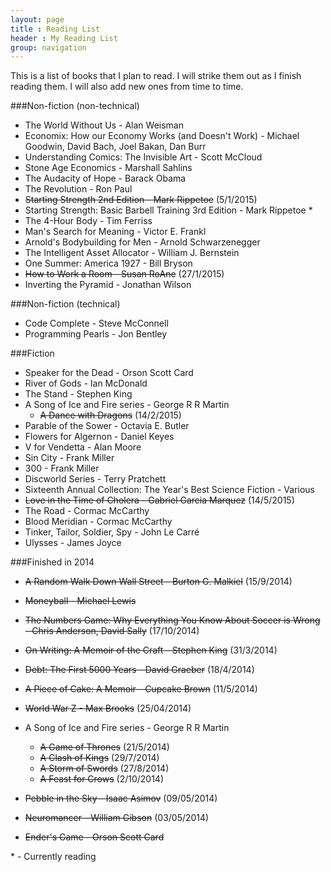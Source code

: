 ```yaml
---
layout: page
title : Reading List
header : My Reading List 
group: navigation
---
```


This is a list of books that I plan to read. I will strike them out as I finish reading them. I will also add new ones from time to time.

###Non-fiction (non-technical)

* The World Without Us - Alan Weisman
* Economix: How our Economy Works (and Doesn't Work) - Michael Goodwin, David Bach, Joel Bakan, Dan Burr
* Understanding Comics: The Invisible Art - Scott McCloud
* Stone Age Economics - Marshall Sahlins
* The Audacity of Hope - Barack Obama
* The Revolution - Ron Paul
* <s>Starting Strength 2nd Edition - Mark Rippetoe</s> (5/1/2015)
* Starting Strength: Basic Barbell Training 3rd Edition - Mark Rippetoe *
* The 4-Hour Body - Tim Ferriss 
* Man's Search for Meaning - Victor E. Frankl
* Arnold's Bodybuilding for Men - Arnold Schwarzenegger
* The Intelligent Asset Allocator - William J. Bernstein 
* One Summer: America 1927 - Bill Bryson
* <s>How to Work a Room - Susan RoAne</s> (27/1/2015)
* Inverting the Pyramid - Jonathan Wilson


###Non-fiction (technical)

* Code Complete - Steve McConnell
* Programming Pearls - Jon Bentley


###Fiction

* Speaker for the Dead - Orson Scott Card
* River of Gods - Ian McDonald
* The Stand - Stephen King
* A Song of Ice and Fire series - George R R Martin
  * <s>A Dance with Dragons</s> (14/2/2015)
* Parable of the Sower - Octavia E. Butler
* Flowers for Algernon - Daniel Keyes
* V for Vendetta - Alan Moore
* Sin City - Frank Miller
* 300 - Frank Miller
* Discworld Series - Terry Pratchett
* Sixteenth Annual Collection: The Year's Best Science Fiction - Various
* <s>Love in the Time of Cholera - Gabriel Garcia Marquez</s> (14/5/2015)
* The Road - Cormac McCarthy
* Blood Meridian - Cormac McCarthy 
* Tinker, Tailor, Soldier, Spy - John Le Carré
* Ulysses - James Joyce
 
###Finished in 2014
* <s>A Random Walk Down Wall Street - Burton G. Malkiel</s> (15/9/2014)
* <s>Moneyball - Michael Lewis</s>
* <s>The Numbers Game: Why Everything You Know About Soccer is Wrong - Chris Anderson, David Sally</s> (17/10/2014)
* <s>On Writing: A Memoir of the Craft - Stephen King</s> (31/3/2014)
* <s>Debt: The First 5000 Years - David Graeber</s> (18/4/2014)
* <s>A Piece of Cake: A Memoir - Cupcake Brown</s> (11/5/2014)

* <s>World War Z - Max Brooks</s> (25/04/2014)
* A Song of Ice and Fire series - George R R Martin
  * <s>A Game of Thrones</s> (21/5/2014)
  * <s>A Clash of Kings</s> (29/7/2014)
  * <s>A Storm of Swords</s> (27/8/2014)
  * <s>A Feast for Crows</s> (2/10/2014)
* <s>Pebble in the Sky - Isaac Asimov</s> (09/05/2014)
* <s>Neuromancer - William Gibson</s> (03/05/2014)
* <s>Ender's Game - Orson Scott Card</s>


\* - Currently reading

